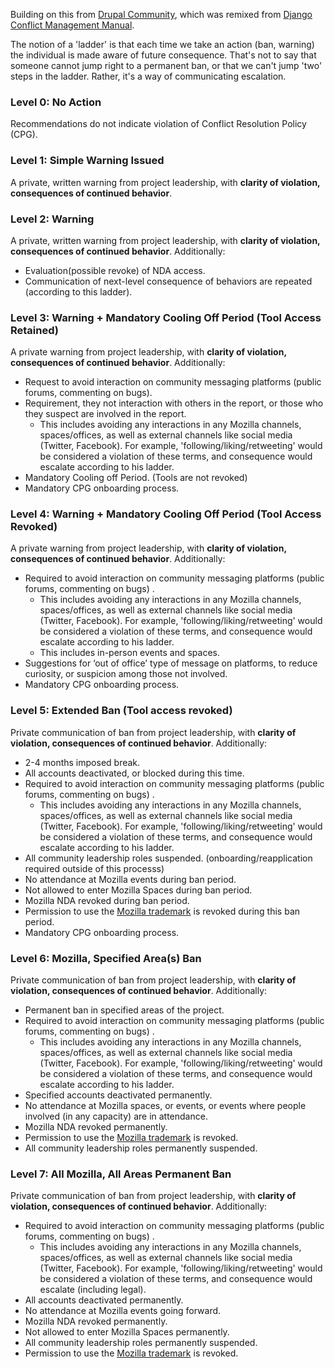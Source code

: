 Building on this from [Drupal Community](https://www.drupal.org/conflict-resolution), which was remixed from [Django Conflict Management Manual](https://www.djangoproject.com/conduct/enforcement-manual/).

The notion of a 'ladder' is that each time we take an action (ban, warning) the individual is made aware of future consequence. That's not to say that someone cannot jump right to a permanent ban, or that we can't jump 'two' steps in the ladder. Rather, it's a way of communicating escalation.

### Level 0: No Action
Recommendations do not indicate violation of Conflict Resolution Policy (CPG).

### Level 1: Simple Warning Issued
A private, written warning from project leadership, with **clarity of violation, consequences of continued behavior**.

### Level 2: Warning
A private, written warning from project leadership, with  **clarity of violation, consequences of continued behavior**. Additionally:
* Evaluation(possible revoke) of NDA access.
* Communication of next-level consequence of behaviors are repeated (according to this ladder).

### Level 3: Warning + Mandatory Cooling Off Period (Tool Access Retained)
A private warning from project leadership, with **clarity of violation, consequences of continued behavior**. Additionally:
* Request to avoid interaction on community messaging platforms (public forums, commenting on bugs).
* Requirement, they not interaction with others in the report, or those who they suspect are involved in the report.
    * This includes avoiding any interactions in any Mozilla channels, spaces/offices, as well as external channels like social media (Twitter, Facebook). For example,  'following/liking/retweeting' would be considered a violation of these terms, and consequence would escalate according to his ladder.
* Mandatory Cooling off Period. (Tools are not revoked)
* Mandatory CPG onboarding process.

### Level 4: Warning + Mandatory Cooling Off Period (Tool Access Revoked)
A private warning from project leadership, with **clarity of violation, consequences of continued behavior**. Additionally:
* Required to avoid interaction on community messaging platforms (public forums, commenting on bugs) .
   * This includes avoiding any interactions in any Mozilla channels, spaces/offices, as well as external channels like social media (Twitter, Facebook). For example,  'following/liking/retweeting' would be considered a violation of these terms, and consequence would escalate according to his ladder.
    * This includes in-person events and spaces.
* Suggestions for ‘out of office’ type of message on platforms, to reduce curiosity, or suspicion among those not involved.
* Mandatory CPG onboarding process.

### Level 5: Extended Ban (Tool access revoked)
Private communication of ban from project leadership, with **clarity of violation, consequences of continued behavior**. Additionally:
* 2-4 months imposed break.
* All accounts deactivated, or blocked during this time.
* Required to avoid interaction on community messaging platforms (public forums, commenting on bugs) .
   * This includes avoiding any interactions in any Mozilla channels, spaces/offices, as well as external channels like social media (Twitter, Facebook). For example,  'following/liking/retweeting' would be considered a violation of these terms, and consequence would escalate according to his ladder. 
* All community leadership roles suspended. (onboarding/reapplication required outside of this processs)
* No attendance at Mozilla events during ban period.
* Not allowed to enter Mozilla Spaces during ban period.
* Mozilla NDA revoked during ban period.
* Permission to use the [Mozilla trademark](https://www.mozilla.org/en-US/foundation/trademarks/policy/) is revoked during this ban period.
* Mandatory CPG onboarding process.

### Level 6:  Mozilla, Specified Area(s) Ban
Private communication of ban from project leadership, with **clarity of violation, consequences of continued behavior**. Additionally:
* Permanent ban in specified areas of the project.
* Required to avoid interaction on community messaging platforms (public forums, commenting on bugs) .
   * This includes avoiding any interactions in any Mozilla channels, spaces/offices, as well as external channels like social media (Twitter, Facebook). For example,  'following/liking/retweeting' would be considered a violation of these terms, and consequence would escalate according to his ladder.
* Specified accounts deactivated permanently.
* No attendance at Mozilla spaces, or events, or events where people involved (in any capacity) are in attendance.
* Mozilla NDA revoked permanently.
* Permission to use the [Mozilla trademark](https://www.mozilla.org/en-US/foundation/trademarks/policy/) is revoked.
* All community leadership roles permanently suspended.

### Level 7: All Mozilla, All Areas Permanent Ban
Private communication of ban from project leadership, with **clarity of violation, consequences of continued behavior**. Additionally:
* Required to avoid interaction on community messaging platforms (public forums, commenting on bugs) .
   * This includes avoiding any interactions in any Mozilla channels, spaces/offices, as well as external channels like social media (Twitter, Facebook). For example,  'following/liking/retweeting' would be considered a violation of these terms, and consequence would escalate (including legal).
* All accounts deactivated permanently.
* No attendance at Mozilla events going forward.
* Mozilla NDA revoked permanently.
* Not allowed to enter Mozilla Spaces permanently.
* All community leadership roles permanently suspended.
* Permission to use the [Mozilla trademark](https://www.mozilla.org/en-US/foundation/trademarks/policy/) is revoked.
